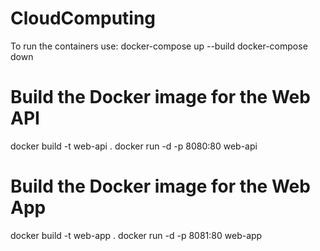 # CloudComputing

To run the containers use: 
docker-compose up --build
docker-compose down



# Build the Docker image for the Web API
docker build -t web-api .
docker run -d -p 8080:80 web-api


# Build the Docker image for the Web App
docker build -t web-app .
docker run -d -p 8081:80 web-app
